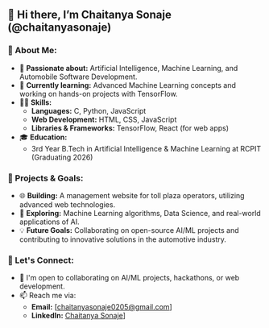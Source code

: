 ## 👋 Hi there, I’m Chaitanya Sonaje (@chaitanyasonaje)

### 🚀 About Me:
- 👀 **Passionate about:** Artificial Intelligence, Machine Learning, and Automobile Software Development.
- 🌱 **Currently learning:** Advanced Machine Learning concepts and working on hands-on projects with TensorFlow.
- 🧑‍💻 **Skills:**  
  - **Languages:** C, Python, JavaScript  
  - **Web Development:** HTML, CSS, JavaScript  
  - **Libraries & Frameworks:** TensorFlow, React (for web apps)
- 🎓 **Education:**  
  - 3rd Year B.Tech in Artificial Intelligence & Machine Learning at RCPIT (Graduating 2026)

### 🔭 Projects & Goals:
- 🌐 **Building:** A management website for toll plaza operators, utilizing advanced web technologies.
- 🤖 **Exploring:** Machine Learning algorithms, Data Science, and real-world applications of AI.
- 💡 **Future Goals:** Collaborating on open-source AI/ML projects and contributing to innovative solutions in the automotive industry.

### 💬 Let's Connect:
- 💼 I'm open to collaborating on AI/ML projects, hackathons, or web development.
- 📫 Reach me via:  
  - **Email:** [chaitanyasonaje0205@gmail.com]  
  - **LinkedIn:** [Chaitanya Sonaje](https://www.linkedin.com/in/chaitanya-sonaje-9a3293257/)]

